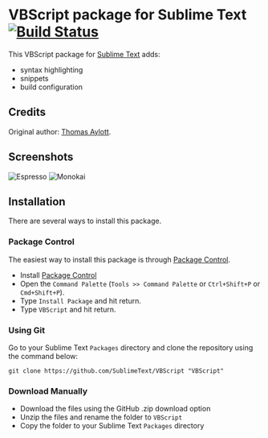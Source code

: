 # VBScript package for Sublime Text [![Build Status](https://travis-ci.org/SublimeText/VBScript.png?branch=master)](https://travis-ci.org/SublimeText/VBScript)

This VBScript package for [Sublime Text](http://www.sublimetext.com/) adds:
- syntax highlighting
- snippets
- build configuration

## Credits
Original author: [Thomas Aylott](http://svn.textmate.org/trunk/Bundles/ASP_vb_NET.tmbundle/).

## Screenshots

![Espresso](http://github.com/SublimeText/VBScript/raw/master/screenshots/espresso.png)
![Monokai](http://github.com/SublimeText/VBScript/raw/master/screenshots/monokai.png)

## Installation

There are several ways to install this package.

### Package Control

The easiest way to install this package is through [Package Control](http://wbond.net/sublime_packages/package_control).

* Install [Package Control](http://wbond.net/sublime_packages/package_control/installation)
* Open the `Command Palette` (`Tools >> Command Palette` or `Ctrl+Shift+P` or `Cmd+Shift+P`).
* Type `Install Package` and hit return.
* Type `VBScript` and hit return.

### Using Git

Go to your Sublime Text `Packages` directory and clone the repository using the command below:

    git clone https://github.com/SublimeText/VBScript "VBScript"

### Download Manually

* Download the files using the GitHub .zip download option
* Unzip the files and rename the folder to `VBScript`
* Copy the folder to your Sublime Text `Packages` directory